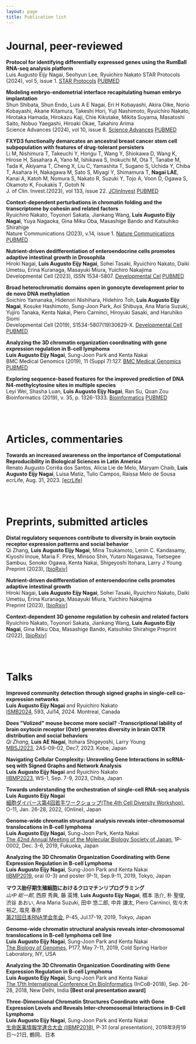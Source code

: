 ```yaml
---
layout: page
title: Publication list
---
```


# Journal, peer-reviewed
**Protocol for identifying differentially expressed genes using the RumBall RNA-seq analysis platform**  
Luis Augusto Eijy Nagai, Seohyun Lee, Ryuichiro Nakato
STAR Protocols (2024), vol 5, issue 1. [STAR Protocols](https://star-protocols.cell.com/protocols/3354) [PUBMED](https://pubmed.ncbi.nlm.nih.gov/38461412/)


**Modeling embryo-endometrial interface recapitulating human embryo implantation**  
Shun Shibata, Shun Endo, Luis A E Nagai, Eri H Kobayashi, Akira Oike, Norio Kobayashi, Akane Kitamura, Takeshi Hori, Yuji Nashimoto, Ryuichiro Nakato, Hirotaka Hamada, Hirokazu Kaji, Chie Kikutake, Mikita Suyama, Masatoshi Saito, Nobuo Yaegashi, Hiroaki Okae, Takahiro Arima  
Science Advances (2024), vol 10, issue 8. [Science Advances](https://www.science.org/doi/10.1126/sciadv.adi4819) [PUBMED](https://www.ncbi.nlm.nih.gov/pmc/articles/PMC10889356/)


**FXYD3 functionally demarcates an ancestral breast cancer stem cell subpopulation with features of drug-tolerant persisters**  
Li M, Nishimura T, Takeuchi Y, Hongu T, Wang Y, Shiokawa D, Wang K, Hirose H, Sasahara A, Yano M, Ishikawa S, Inokuchi M, Ota T, Tanabe M, Tada K, Akiyama T, Cheng X, Liu C, Yamashita T, Sugano S, Uchida Y, Chiba T, Asahara H, Nakagawa M, Sato S, Miyagi Y, Shimamura T, **Nagai LAE**, Kanai A, Katoh M, Nomura S, Nakato R, Suzuki Y, Tojo A, Voon D, Ogawa S, Okamoto K, Foukakis T, Gotoh N  
J. of Clin. Invest.(2023), vol 133, issue 22. [JClinInvest](https://www.jci.org/articles/view/166666) [PUBMED](https://pubmed.ncbi.nlm.nih.gov/37966117/)


**Context-dependent   perturbations   in   chromatin   folding   and   the
transcriptome by cohesin and related factors**  
Ryuichiro Nakato, Toyonori Sakata, Jiankang Wang, **Luis Augusto Eijy Nagai**, Yuya Nagaoka, Gina Miku Oba, Masashige Bando and Katsuhiko Shirahige  
Nature Communications (2023), v.14, issue 1. [Nature Communications](https://www.nature.com/articles/s41467-023-41316-4) [PUBMED](https://pubmed.ncbi.nlm.nih.gov/37726281/)  


**Nutrient-driven dedifferentiation of enteroendocrine cells promotes adaptive intestinal growth in Drosophila**  
Hiroki Nagai, **Luis Augusto Eijy Nagai**, Sohei Tasaki, Ryuichiro Nakato, Daiki Umetsu, Erina Kuranaga, Masayuki Miura, Yuichiro Nakajima  
Developmental Cell (2023), ISSN 1534-5807. [Developmental Cel](https://www.cell.com/developmental-cell/abstract/S1534-5807(23)00437-9) [PUBMED](https://pubmed.ncbi.nlm.nih.gov/37689060/)  


**Broad heterochromatic domains open in gonocyte development prior to de novo DNA methylation**  
Soichiro Yamanaka, Hidenori Nishihara, Hidehiro Toh, **Luis Augusto Eijy Nagai**, Kosuke Hashimoto, Sung-Joon Park, Aoi Shibuya, Ana Maria Suzuki, Yujiro Tanaka, Kenta Nakai, Piero Carninci, Hiroyuki Sasaki, and Haruhiko Siomi  
Developmental Cell (2019), S1534-5807(19)30629-X. [Developmental Cell](https://www.cell.com/developmental-cell/fulltext/S1534-5807(19)30629-X) [PUBMED](https://www.ncbi.nlm.nih.gov/pubmed/31474564)  


**Analyzing the 3D chromatin organization coordinating with gene expression regulation in B-cell lymphoma**  
**Luis Augusto Eijy Nagai**, Sung-Joon Park and Kenta Nakai  
BMC Medical Genomics (2019), 11 (Suppl 7):127. [BMC Medical Genomics](https://bmcmedgenomics.biomedcentral.com/articles/10.1186/s12920-018-0437-8) [PUBMED](https://www.ncbi.nlm.nih.gov/pubmed/30894186)  


**Exploring sequence-based features for the improved prediction of DNA N4-methylcytosine sites in multiple species**  
Leyi Wei, Shasha Luan, **Luis Augusto Eijy Nagai**, Ran Su, Quan Zou  
Bioinformatics (2019), v. 35, p. 1326-1333. [Bioinformatics](https://academic.oup.com/bioinformatics/article/35/8/1326/5102871) [PUBMED](https://pubmed.ncbi.nlm.nih.gov/30239627/)  

<br>
<br>

# Articles, commentaries

**Towards an increased awareness on the importance of Computational Reproducibility in Biological Sciences in Latin America**  
Renato Augusto Corrêa dos Santos, Alicia Lie de Melo, Maryam Chaib, **Luis Augusto Eijy Nagai**, Luisa Matiz, Tulio Campos, Raissa Melo de Sousa  
ecrLife, Aug. 31, 2023. [[ecrLife]](https://ecrlife.org/reproducibility-in-biological-sciences-in-latin-america/)  

<br>
<br>

# Preprints, submitted articles
**Distal regulatory sequences contribute to diversity in brain oxytocin receptor expression patterns and social behavior**  
Qi Zhang, **Luis Augusto Eijy Nagai**, Mina Tsukamoto, Lenin C. Kandasamy, Kiyoshi Inoue, Maria F. Pires, Minsoo Shin, Yutaro Nagasawa, Tsetsegee Sambuu, Sonoko Ogawa, Kenta Nakai, Shigeyoshi Itohara, Larry J Young  
Preprint (2023), [[bioRxiv]](https://www.biorxiv.org/content/10.1101/2022.12.01.518660v2.full)  


**Nutrient-driven dedifferentiation of enteroendocrine cells promotes adaptive intestinal growth**  
Hiroki Nagai, **Luis Augusto Eijy Nagai**, Sohei Tasaki, Ryuichiro Nakato, Daiki Umetsu, Erina Kuranaga, Masayuki Miura, Yuichiro Nakajima  
Preprint (2023), [[bioRxiv]](https://www.biorxiv.org/content/10.1101/2023.05.08.539820v1.full)  


**Context-dependent 3D genome regulation by cohesin and related factors**  
Ryuichiro Nakato, Toyonori Sakata, Jiankang Wang, **Luis Augusto Eijy Nagai**, Gina Miku Oba, Masashige Bando, Katsuhiko Shirahige
Preprint (2022), [[bioRxiv]](https://www.biorxiv.org/content/10.1101/2022.05.24.493188v1)  

<br>
<br>


# Talks
**Improved community detection through signed graphs in single-cell co-expression networks**  
**Luis Augusto Eijy Nagai** and Ryuichiro Nakato  
[ISMB2024](https://www.iscb.org/ismb2024/programme-schedule/scientific-programme/netbio), 
593, Jul14, 2024. Montreal, Canada  

**Does "Volized" mouse become more social? -Transcriptional lability of brain oxytocin receptor (Oxtr) generates diversity in brain OXTR distribution and social behaviors**  
_Qi Zhang_, **Luis AE Nagai**, Itohara Shigeyoshi, Larry Young  
[MBSJ2023](https://www2.aeplan.co.jp/mbsj2023/en-index.html), 2AS-09-02, Dec7, 2023. Kobe, Japan  

**Navigating Cellular Complexity: Unraveling Gene Interactions in scRNA-seq with Signed Graphs and Network Analysis**  
**Luis Augusto Eijy Nagai** and Ryuichiro Nakato  
[IIBMP2023](https://smartconf.jp/content/iibmp2023/workshop), WS-1, Sep. 7-9, 2023, Chiba, Japan  

**Towards understanding the orchestration of single-cell RNA-seq analysis**  
**Luis Augusto Eijy Nagai**  
[細胞ダイバース第4回若手ワークショップ(The 4th Cell Diversity Workshop)](http://cdiversity.umin.jp/event/index.html), O-11, Jan. 26-28, 2022, (Online), Japan  

**Genome-wide chromatin structural analysis reveals inter-chromosomal translocations in B-cell lymphoma**  
**Luis Augusto Eijy Nagai**, Sung-Joon Park, Kenta Nakai  
[The 42nd Annual Meeting of the Molecular Biology Society of Japan](https://www2.aeplan.co.jp/mbsj2019/), 1P-0002, Dec. 3-6, 2019, Fukuoka, Japan  

**Analyzing the 3D Chromatin Organization Coordinating with Gene Expression Regulation in B-cell Lymphoma**  
**Luis Augusto Eijy Nagai**, Sung-Joon Park and Kenta Nakai  
[IIBMP2019](https://iibmp2019.tokyo/), oral (0-3) and poster (P-1), Sep.9-11, 2019, Tokyo, Japan  

**マウス胎仔期生殖細胞におけるクロマチンリプログラミング**  
_山中 総一郎_, 西原 秀典, 藤 英博, **Luis Augusto Eijy Nagai**, 橋本 浩介, 朴 聖俊, 渋谷 あおい, Ana Maria Suzuki, 田中 悠二郎, 中井 謙太, Piero Carninci, 佐々木 裕之, 塩見 春彦  
[第21回日本RNA学会年会](https://www.rnaj.org/rna2019), P-45, Jul.17-19, 2019, Tokyo, Japan  

**Genome-wide chromatin structural analysis reveals inter-chromosomal translocations in B-cell lymphoma cell line**  
**Luis Augusto Eijy Nagai**, Sung-Joon Park and Kenta Nakai  
[The Biology of Genomes](https://meetings.cshl.edu/meetings.aspx?meet=GENOME&year=19), P177, May 7-11, 2019, Cold Spring Harbor Laboratory, NY, USA  

**Analyzing the 3D Chromatin Organization Coordinating with Gene Expression Regulation in B-cell Lymphoma**  
**Luis Augusto Eijy Nagai**, Sung-Joon Park and Kenta Nakai  
[The 17th International Conference On BioInformatics](http://www.incob2018.org/) (InCoB-2018), Sep. 26-28, 2018, New Delhi, India **[Best oral presentation award]**  

**Three-Dimensional Chromatin Structures Coordinate with Gene Expression Levels and Reveals Inter-chromosomal Interactions in B-Cell Lymphoma**  
**Luis Augusto Eijy Nagai**, Sung-Joon Park and Kenta Nakai  
[生命医薬情報学連合大会 (IIBMP2018)](https://www.jsbi.org/iibmp2018/index.html), P-31 (oral presentation), 2018年9月19日～21日, 鶴岡、日本  

